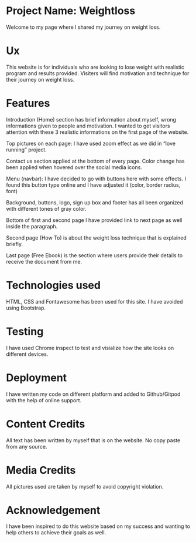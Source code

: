 # Project Name: Weightloss
 
Welcome to my page where I shared my journey on weight loss. 

# Ux 
This website is for individuals who are looking to lose weight with realistic program and results provided. Visiters will find motivation and technique for their journey on weight loss. 

# Features
Introduction (Home) section has brief information about myself, wrong informations given to people and motivation. I wanted to get visitors attention with these 3 realistic informations on the first page of the website.

Top pictures on each page: I have used zoom effect as we did in “love running” project.

Contact us section applied at the bottom of every page. Color change has been applied when hovered over the social media icons.

Menu (navbar): I have decided to go with buttons here with some effects. I found this button type online and I have adjusted it (color, border radius, font) 

Background, buttons, logo, sign up box and footer has all been organized with different tones of gray color.

Bottom of first and second page I have provided link to next page as well inside the paragraph.


Second page (How To) is about the weight loss technique that is explained briefly. 

Last page (Free Ebook) is the section where users provide their details to receive the document from me.

# Technologies used

HTML, CSS and Fontawesome has been used for this site. I have avoided using Bootstrap.

# Testing

I have used Chrome inspect to test and visialize how the site looks on different devices.

# Deployment

I have written my code on different platform and added to Github/Gitpod with the help of online support.

# Content Credits
All text has been written by myself that is on the website. No copy paste from any source.

# Media Credits

All pictures used are taken by myself to avoid copyright violation.

# Acknowledgement

I have been inspired to do this website based on my success and wanting to help others to achieve their goals as well.





